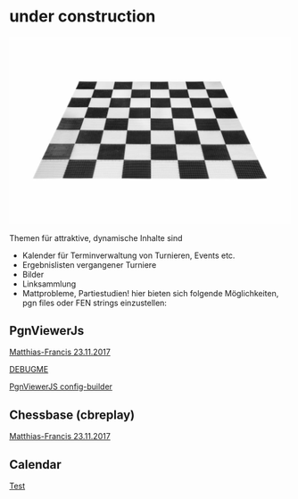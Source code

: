 # under construction
![Image of empty board](brett.jpg)


Themen für attraktive, dynamische Inhalte sind
- Kalender für Terminverwaltung von Turnieren, Events etc.
- Ergebnislisten vergangener Turniere
- Bilder
- Linksammlung
- Mattprobleme, Partiestudien! hier bieten sich folgende Möglichkeiten, pgn files oder FEN strings einzustellen:

## PgnViewerJs
[Matthias-Francis 23.11.2017](pgnvjs095/examples/mf.html)


[DEBUGME](pgnvjs095/examples/aronian.html)

[PgnViewerJS config-builder](http://mliebelt.github.io/PgnViewerJS/docu/example/config.html)



## Chessbase (cbreplay)
[Matthias-Francis 23.11.2017](start.html)

## Calendar
[Test](calendar.md)




